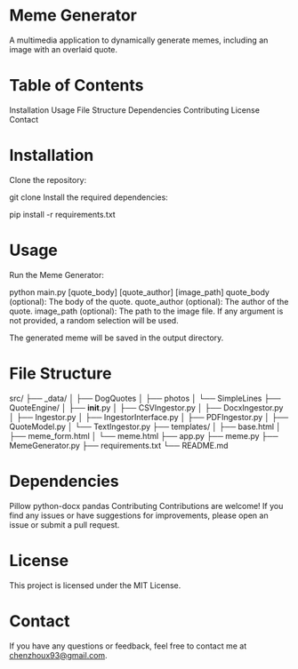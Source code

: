 # Meme Generator
A multimedia application to dynamically generate memes, including an image with an overlaid quote.

# Table of Contents
Installation
Usage
File Structure
Dependencies
Contributing
License
Contact

# Installation
Clone the repository:

git clone <repository-url>
Install the required dependencies:

pip install -r requirements.txt

# Usage
Run the Meme Generator:

python main.py [quote_body] [quote_author] [image_path]
quote_body (optional): The body of the quote.
quote_author (optional): The author of the quote.
image_path (optional): The path to the image file.
If any argument is not provided, a random selection will be used.

The generated meme will be saved in the output directory.

# File Structure
src/
├── _data/
│   ├── DogQuotes
│   ├── photos
│   └── SimpleLines
├── QuoteEngine/
│   ├── __init__.py
│   ├── CSVIngestor.py
│   ├── DocxIngestor.py
│   ├── Ingestor.py
│   ├── IngestorInterface.py
│   ├── PDFIngestor.py
│   ├── QuoteModel.py
│   └── TextIngestor.py
├── templates/
│   ├── base.html
│   ├── meme_form.html
│   └── meme.html
├── app.py
├── meme.py
├── MemeGenerator.py
├── requirements.txt
└── README.md

# Dependencies
Pillow
python-docx
pandas
Contributing
Contributions are welcome! If you find any issues or have suggestions for improvements, please open an issue or submit a pull request.

# License
This project is licensed under the MIT License.

# Contact
If you have any questions or feedback, feel free to contact me at chenzhoux93@gmail.com.